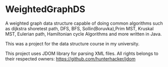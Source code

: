 # WeightedGraphDS
A weighted graph data structure capable of doing common algorithms such as dijkstra shoretest path, DFS, BFS, Sollin(Boruvka),Prim MST, Kruskal MST, Eulerian path, Hamiltonian cycle Algorithms and more written in Java.

This was a project for the data structure course in my university.

This project uses JDOM library for parsing XML files. All rights belongs to their respected owners: https://github.com/hunterhacker/jdom
